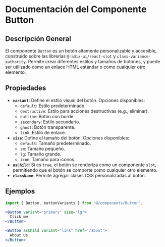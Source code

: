 # Documentación del Componente Button

## Descripción General

El componente `Button` es un botón altamente personalizable y accesible, construido sobre las librerías `@radix-ui/react-slot` y `class-variance-authority`. Permite crear diferentes estilos y tamaños de botones, y puede ser utilizado como un enlace HTML estándar o como cualquier otro elemento.

## Propiedades

* **`variant`**: Define el estilo visual del botón. Opciones disponibles:
  * `default`: Estilo predeterminado.
  * `destructive`: Estilo para acciones destructivas (e.g., eliminar).
  * `outline`: Botón con borde.
  * `secondary`: Estilo secundario.
  * `ghost`: Botón transparente.
  * `link`: Estilo de enlace.
* **`size`**: Define el tamaño del botón. Opciones disponibles:
  * `default`: Tamaño predeterminado.
  * `sm`: Tamaño pequeño.
  * `lg`: Tamaño grande.
  * `icon`: Tamaño para iconos.
* **`asChild`**: Si es `true`, el botón se renderiza como un componente `slot`, permitiendo que el botón se comporte como cualquier otro elemento.
* **`className`**: Permite agregar clases CSS personalizadas al botón.

## Ejemplos

```jsx
import { Button, buttonVariants } from '@/components/Button';

<Button variant="primary" size="lg">
  Click me
</Button>

<Button asChild variant="link" href="/about">
  About Us
</Button>